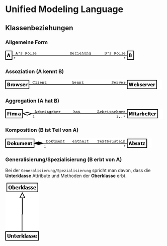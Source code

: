 # Unified Modeling Language
## Klassenbeziehungen

### Allgemeine Form

![Klassendiagramm](/docs/img/uml-relations.png)

### Assoziation (A kennt B)

![Klassendiagramm](/docs/img/uml-association.png)

### Aggregation (A hat B)

![Klassendiagramm](/docs/img/uml-aggregation.png)

### Komposition (B ist Teil von A)

![Klassendiagramm](/docs/img/uml-composition.png)

### Generalisierung/Spezialisierung (B erbt von A)

Bei der `Generalisierung/Spezialisierung` spricht man davon, dass die **Unterklasse**
Attribute und Methoden der **Oberklasse** erbt.

![Klassendiagramm](/docs/img/uml-inherit.png)
